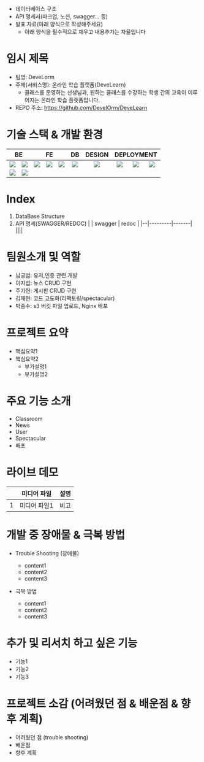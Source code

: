 #
- 데이터베이스 구조
- API 명세서(마크업, 노션, swagger… 등)
- 발표 자료(아래 양식으로 작성해주세요)
    - 아래 양식을 필수적으로 채우고 내용추가는 자율입니다

# 임시 제목
  - 팀명: DeveLorm
  - 주제(서비스명): 온라인 학습 플랫폼(DeveLearn)
    - 클래스를 운영하는 선생님과, 원하는 클래스를 수강하는 학생 간의 교육이 이루어지는 온라인 학습 플랫폼입니다.
  - REPO 주소: https://github.com/DevelOrm/DeveLearn

# 기술 스택 & 개발 환경
<table>
    <thead align="center">
        <tr>
            <th colspan="2"><span>BE</span></th>
            <th colspan="3"><span>FE</span></th>
            <th colspan="1"><span>DB</span></th>
            <th colspan="1"><span>DESIGN</span></th>
            <th colspan="5"><span>DEPLOYMENT</span></th>
        </tr>
    </thead>
    <tbody>
        <tr>
            <td align="center">
                <img src="https://img.shields.io/badge/python-3776AB?style=for-the-badge&logo=python&logoColor=white">
            </td>
            <td align="center">
                <img src="https://img.shields.io/badge/django-092E20?style=for-the-badge&logo=django&logoColor=white">
            </td>
            <td align="center">
                <img src="https://img.shields.io/badge/html5-E34F26?style=for-the-badge&logo=html5&logoColor=white">
            </td>
            <td align="center">
                <img src="https://img.shields.io/badge/css-1572B6?style=for-the-badge&logo=css3&logoColor=white">
            </td>
            <td align="center">
                <img src="https://img.shields.io/badge/javascript-F7DF1E?style=for-the-badge&logo=javascript&logoColor=black">
            </td>
            <td align="center">
                <img src="https://img.shields.io/badge/postgres-%23316192.svg?style=for-the-badge&logo=postgresql&logoColor=white">
            </td>
            <td align="center">
                <img src="https://img.shields.io/badge/bootstrap-7952B3?style=for-the-badge&logo=bootstrap&logoColor=white">
            </td>
            <td align="center">
                <img src="https://img.shields.io/badge/amazon LightSail-232F3E?style=for-the-badge&logo=amazonaws&logoColor=white">
            </td>
            <td align="center">
                <img src="https://img.shields.io/badge/amazon s3-569A31?style=for-the-badge&logo=amazons3&logoColor=white">
            </td>
            <td align="center">
                <img src="https://img.shields.io/badge/amazon RDS-527FFF?style=for-the-badge&logo=amazonrds&logoColor=white">
            </td>
        </tr>
        <tr>
            <td align="center" rowspan="3">
                <img src="https://img.shields.io/badge/nginx-009639?style=for-the-badge&logo=nginx&logoColor=white">
            </td>
            <td align="center" rowspan="3">
                <img src="https://img.shields.io/badge/gunicorn-499848?style=for-the-badge&logo=gunicorn&logoColor=white">
            </td>
        </tr>
    </tbody>
</table>

# Index
  1. DataBase Structure
  2. API 명세(SWAGGER/REDOC)
     |  | swagger | redoc |
     |--|---------|-------|
     ||||
     
# 팀원소개 및 역할
  - 남궁범: 유저,인증 관련 개발
  - 이지섭: 뉴스 CRUD 구현
  - 주기현: 게시판 CRUD 구현
  - 김재현: 코드 고도화(리팩토링/spectacular)
  - 박종수: s3 버킷 파일 업로드, Nginx 배포

# 프로젝트 요약
  - 핵심요약1
  - 핵심요약2
      - 부가설명1
      - 부가설명2
   
# 주요 기능 소개
  - Classroom
  - News
  - User
  - Spectacular
  - 배포

# 라이브 데모
|   | 미디어 파일 | 설명 |
|---|----------|-----|
| 1 | 미디어 파일1| 비고 |

# 개발 중 장애물 & 극복 방법
  - Trouble Shooting (장애물)
    - content1
    - content2
    - content3

  - 극복 방법
      - content1
      - content2
      - content3

# 추가 및 리서치 하고 싶은 기능
  - 기능1
  - 기능2
  - 기능3

# 프로젝트 소감 (어려웠던 점 & 배운점 & 향후 계획)
  - 어려웠던 점 (trouble shooting)
  - 배운점
  - 향후 계획


